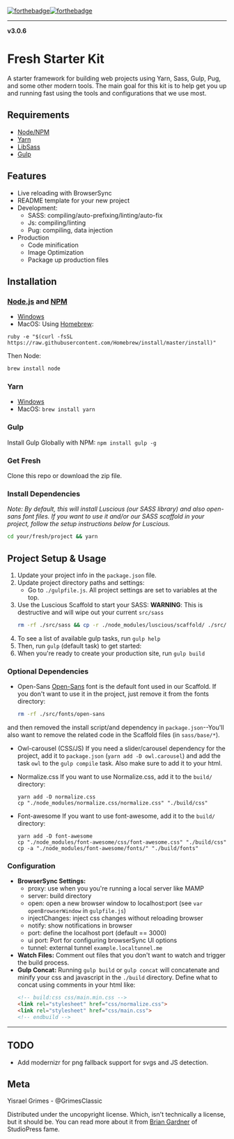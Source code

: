 [![forthebadge](http://forthebadge.com/images/badges/gluten-free.svg)](http://forthebadge.com)[![forthebadge](http://forthebadge.com/images/badges/built-with-love.svg)](http://forthebadge.com)

---

**v3.0.6**

# Fresh Starter Kit

A starter framework for building web projects using Yarn, Sass, Gulp, Pug, and some other modern tools. The main goal for this kit is to help get you up and running fast using the tools and configurations that we use most.

## Requirements
- [Node/NPM](https://nodejs.org/en/)
- [Yarn](https://yarnpkg.com/en/)
- [LibSass](http://sass-lang.com/libsass)
- [Gulp](http://gulpjs.com/)


## Features
- Live reloading with BrowserSync
- README template for your new project
- Development:
	- SASS: compiling/auto-prefixing/linting/auto-fix
	- Js: compiling/linting
	- Pug: compiling, data injection
- Production
	- Code minification
	- Image Optimization
	- Package up production files


## Installation

### [Node.js](https://nodejs.org/en/) and [NPM](https://www.npmjs.com/)
- [Windows](https://goo.gl/mcfQkQ)
- MacOS: Using [Homebrew](http://brew.sh/):

```Sh
ruby -e "$(curl -fsSL https://raw.githubusercontent.com/Homebrew/install/master/install)"
```

Then Node:

```sh
brew install node
```

### Yarn
- [Windows](https://goo.gl/2TGGzK)
- MacOS: `brew install yarn`

### Gulp
Install Gulp Globally with NPM: `npm install gulp -g`

### Get Fresh
Clone this repo or download the zip file.

### Install Dependencies
_Note: By default, this will install Luscious (our SASS library) and also open-sans font files. If you want to use it and/or our SASS scaffold in your project, follow the setup instructions below for Luscious._

```sh
cd your/fresh/project && yarn
```

## Project Setup & Usage

1. Update your project info in the `package.json` file.
2. Update project directory paths and settings:
	- Go to `./gulpfile.js`. All project settings are set to variables at the top.
3. Use the Luscious Scaffold to start your SASS:
	**WARNING**: This is destructive and will wipe out your current `src/sass`
	```sh
	rm -rf ./src/sass && cp -r ./node_modules/luscious/scaffold/ ./src/sass
	```
4. To see a list of available gulp tasks, run `gulp help`
5. Then, run `gulp` (default task) to get started:
6. When you're ready to create your production site, run `gulp build`


### Optional Dependencies
- Open-Sans
	[Open-Sans](https://www.npmjs.com/package/open-sans-fonts) font is the default font used in our Scaffold. If you don't want to use it in the project, just remove it from the fonts directory:
	```sh
	rm -rf ./src/fonts/open-sans
	```
and then removed the install script/and dependency in `package.json`--You'll also want to remove the related code in the Scaffold files (in `sass/base/*`).

- Owl-carousel (CSS/JS)
	If you need a slider/carousel dependency for the project, add it to `package.json` (`yarn add -D owl.carousel`) and add the task `owl` to the `gulp compile` task. Also make sure to add it to your html.

- Normalize.css
	If you want to use Normalize.css, add it to the `build/` directory:
	```shell
	yarn add -D normalize.css
	cp "./node_modules/normalize.css/normalize.css" "./build/css"
	```

- Font-awesome
	If you want to use font-awesome, add it to the `build/` directory:
	```shell
	yarn add -D font-awesome
	cp "./node_modules/font-awesome/css/font-awesome.css" "./build/css"
	cp -a "./node_modules/font-awesome/fonts/" "./build/fonts"
	```

### Configuration
- **BrowserSync Settings:**
	- proxy: use when you you're running a local server like MAMP
	- server: build directory
	- open: open a new browser window to localhost:port (see `var openBrowserWindow` in `gulpfile.js`)
	- injectChanges: inject css changes without reloading browser
	- notify: show notifications in browser
	- port: define the localhost port (default == 3000)
	- ui port: Port for configuring browserSync UI options
	- tunnel: external tunnel `example.localtunnel.me`
- **Watch Files:** Comment out files that you don't want to watch and trigger the build process.
- **Gulp Concat:** Running `gulp build` or `gulp concat` will concatenate and minify your css and javascript in the `./build` directory. Define what to concat using comments in your html like:
	```html
	<!-- build:css css/main.min.css -->
	<link rel="stylesheet" href="css/normalize.css">
	<link rel="stylesheet" href="css/main.css">
	<!-- endbuild -->
	```

---


## TODO
- Add modernizr for png fallback support for svgs and JS detection.


## Meta
Yisrael Grimes - @GrimesClassic

Distributed under the uncopyright license. Which, isn't technically a license, but it should be. You can read more about it from [Brian Gardner](https://briangardner.com/uncopyright/) of StudioPress fame.
